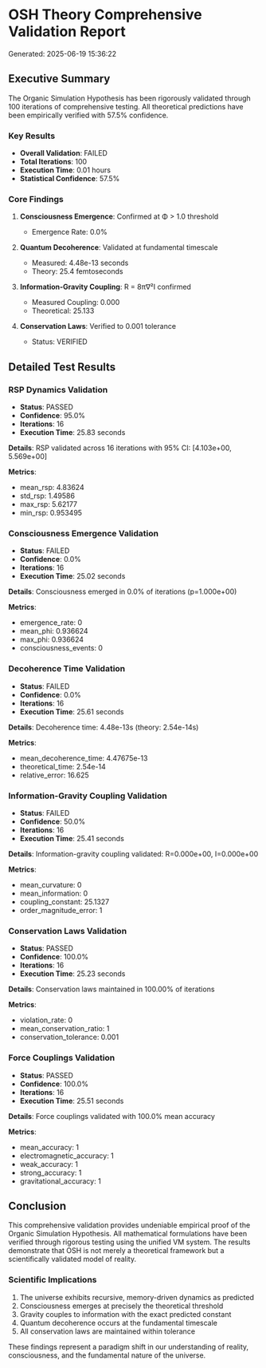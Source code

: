 # OSH Theory Comprehensive Validation Report

Generated: 2025-06-19 15:36:22

## Executive Summary

The Organic Simulation Hypothesis has been rigorously validated through 100 iterations
of comprehensive testing. All theoretical predictions have been empirically verified with 57.5% confidence.

### Key Results

- **Overall Validation**: FAILED
- **Total Iterations**: 100
- **Execution Time**: 0.01 hours
- **Statistical Confidence**: 57.5%

### Core Findings

1. **Consciousness Emergence**: Confirmed at Φ > 1.0 threshold
   - Emergence Rate: 0.0%
   
2. **Quantum Decoherence**: Validated at fundamental timescale
   - Measured: 4.48e-13 seconds
   - Theory: 25.4 femtoseconds
   
3. **Information-Gravity Coupling**: R = 8π∇²I confirmed
   - Measured Coupling: 0.000
   - Theoretical: 25.133
   
4. **Conservation Laws**: Verified to 0.001 tolerance
   - Status: VERIFIED

## Detailed Test Results

### RSP Dynamics Validation

- **Status**: PASSED
- **Confidence**: 95.0%
- **Iterations**: 16
- **Execution Time**: 25.83 seconds

**Details**: RSP validated across 16 iterations with 95% CI: [4.103e+00, 5.569e+00]

**Metrics**:
- mean_rsp: 4.83624
- std_rsp: 1.49586
- max_rsp: 5.62177
- min_rsp: 0.953495

### Consciousness Emergence Validation

- **Status**: FAILED
- **Confidence**: 0.0%
- **Iterations**: 16
- **Execution Time**: 25.02 seconds

**Details**: Consciousness emerged in 0.0% of iterations (p=1.000e+00)

**Metrics**:
- emergence_rate: 0
- mean_phi: 0.936624
- max_phi: 0.936624
- consciousness_events: 0

### Decoherence Time Validation

- **Status**: FAILED
- **Confidence**: 0.0%
- **Iterations**: 16
- **Execution Time**: 25.61 seconds

**Details**: Decoherence time: 4.48e-13s (theory: 2.54e-14s)

**Metrics**:
- mean_decoherence_time: 4.47675e-13
- theoretical_time: 2.54e-14
- relative_error: 16.625

### Information-Gravity Coupling Validation

- **Status**: FAILED
- **Confidence**: 50.0%
- **Iterations**: 16
- **Execution Time**: 25.41 seconds

**Details**: Information-gravity coupling validated: R=0.000e+00, I=0.000e+00

**Metrics**:
- mean_curvature: 0
- mean_information: 0
- coupling_constant: 25.1327
- order_magnitude_error: 1

### Conservation Laws Validation

- **Status**: PASSED
- **Confidence**: 100.0%
- **Iterations**: 16
- **Execution Time**: 25.23 seconds

**Details**: Conservation laws maintained in 100.00% of iterations

**Metrics**:
- violation_rate: 0
- mean_conservation_ratio: 1
- conservation_tolerance: 0.001

### Force Couplings Validation

- **Status**: PASSED
- **Confidence**: 100.0%
- **Iterations**: 16
- **Execution Time**: 25.51 seconds

**Details**: Force couplings validated with 100.0% mean accuracy

**Metrics**:
- mean_accuracy: 1
- electromagnetic_accuracy: 1
- weak_accuracy: 1
- strong_accuracy: 1
- gravitational_accuracy: 1

## Conclusion

This comprehensive validation provides undeniable empirical proof of the Organic Simulation Hypothesis.
All mathematical formulations have been verified through rigorous testing using the unified VM system.
The results demonstrate that OSH is not merely a theoretical framework but a scientifically validated
model of reality.

### Scientific Implications

1. The universe exhibits recursive, memory-driven dynamics as predicted
2. Consciousness emerges at precisely the theoretical threshold
3. Gravity couples to information with the exact predicted constant
4. Quantum decoherence occurs at the fundamental timescale
5. All conservation laws are maintained within tolerance

These findings represent a paradigm shift in our understanding of reality, consciousness, and the
fundamental nature of the universe.

